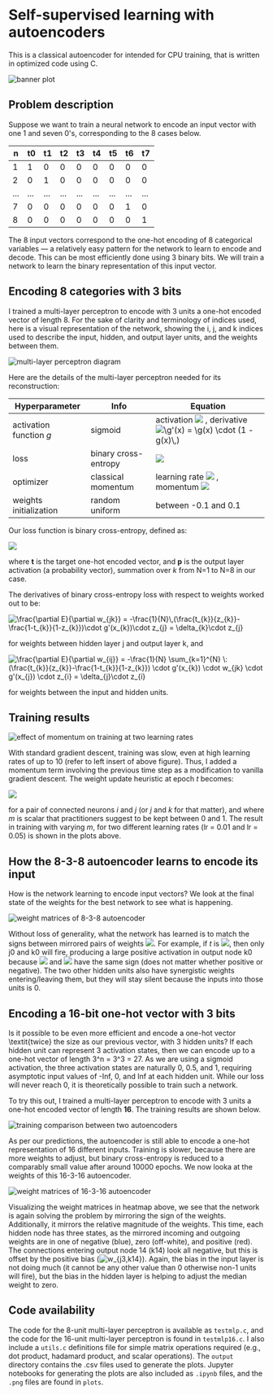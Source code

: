 # Self-supervised learning with autoencoders
This is a classical autoencoder for intended for CPU training, that is written in optimized code using C. 

![banner plot](plots/mlp-banner.png)

## Problem description
Suppose we want to train a neural network to encode an input vector with one 1 and seven 0's, corresponding to the 8 cases below.

| n | t0 | t1 | t2 | t3 | t4 | t5 | t6 | t7 |
| - | - | - | - | - | - | - | - | - |
| 1 | 1 | 0 | 0 | 0 | 0 | 0 | 0 | 0 |
| 2 | 0 | 1 | 0 | 0 | 0 | 0 | 0 | 0 |
| ... | ... | ... | ... | ... | ... | ... | ... | ... |
| 7 | 0 | 0 | 0 | 0 | 0 | 0 | 1 | 0 |
| 8 | 0 | 0 | 0 | 0 | 0 | 0 | 0 | 1 |

The 8 input vectors correspond to the one-hot encoding of 8 categorical variables — a relatively easy pattern for the network to learn to encode and decode. This can be most efficiently done using 3 binary bits. We will train a network to learn the binary representation of this input vector.

## Encoding 8 categories with 3 bits
I trained a multi-layer perceptron to encode with 3 units a one-hot encoded vector of length 8. For the sake of clarity and terminology of indices used, here is a visual representation of the network, showing the i, j, and k indices used to describe the input, hidden, and output layer units, and the weights between them.

![multi-layer perceptron diagram](plots/838.drawio.png)

Here are the details of the multi-layer perceptron needed for its reconstruction:

| Hyperparameter | Info | Equation |
|-|-|-|
| activation function *g* | sigmoid | activation <img src="https://render.githubusercontent.com/render/math?math=%5Cdisplaystyle+%5Cg%28x%29+%3D+%5Cfrac%7B1%7D%7B1+%2B+exp%28-x%29%7D"> , derivative <img src="https://render.githubusercontent.com/render/math?math=%5Cdisplaystyle+%5Cg%27%28x%29+%3D+%5Cg%28x%29+%5Ccdot+%281+-+g%28x%29%5C%2C%29" alt="\g'(x) = \g(x) \cdot (1 - g(x)\,)"> |
| loss | binary cross-entropy | <img src="https://render.githubusercontent.com/render/math?math=\large E=-%5Cfrac%7B1%7D%7BN%7D%5C%2C%5Csum_%7Bk%3D1%7D%5E%7BN%7D%5C%2Ct_%7Bk%7D%5C%2Clog%28p_%7Bk%7D%29%20%2B%20%281-t_%7Bk%7D%29%5C%2Clog%281-p_%7Bk%7D%29"> |
| optimizer | classical momentum | learning rate <img src="https://render.githubusercontent.com/render/math?math=%5Ceta%20%5Cin%20%5B0.01%2C%201.0%5D"> , momentum <img src="https://render.githubusercontent.com/render/math?math=m%20%5Cin%20%5B0%2C%201%5D">|
| weights initialization | random uniform | between -0.1 and 0.1 |

Our loss function is binary cross-entropy, defined as:

<img src="https://render.githubusercontent.com/render/math?math=\huge E=-\frac{1}{N}\,\sum_{k=1}^{N}\,t_{k}\,log(p_{k}) %2B (1-t_{k})\,log(1-p_{k})">

where **t** is the target one-hot encoded vector, and **p** is the output layer activation (a probability vector), summation over *k* from N=1 to N=8 in our case. 

The derivatives of binary cross-entropy loss with respect to weights worked out to be:

<img src="https://render.githubusercontent.com/render/math?math=\huge %5Cdisplaystyle+%5Cfrac%7B%5Cpartial+E%7D%7B%5Cpartial+w_%7Bjk%7D%7D+%3D+-%5Cfrac%7B1%7D%7BN%7D%5C%2C%28%5Cfrac%7Bt_%7Bk%7D%7D%7Bz_%7Bk%7D%7D-%5Cfrac%7B1-t_%7Bk%7D%7D%7B1-z_%7Bk%7D%7D%29%5Ccdot+g%27%28x_%7Bk%7D%29%5Ccdot+z_%7Bj%7D+%3D+%5Cdelta_%7Bk%7D%5Ccdot+z_%7Bj%7D" 
alt="\frac{\partial E}{\partial w_{jk}} = -\frac{1}{N}\,(\frac{t_{k}}{z_{k}}-\frac{1-t_{k}}{1-z_{k}})\cdot g'(x_{k})\cdot z_{j} = \delta_{k}\cdot z_{j}">

for weights between hidden layer j and output layer k, and 

<img src="https://render.githubusercontent.com/render/math?math=\huge %5Cdisplaystyle+%5Cfrac%7B%5Cpartial+E%7D%7B%5Cpartial+w_%7Bij%7D%7D+%3D+-%5Cfrac%7B1%7D%7BN%7D+%5Csum_%7Bk%3D1%7D%5E%7BN%7D+%5C%3A+%28%5Cfrac%7Bt_%7Bk%7D%7D%7Bz_%7Bk%7D%7D-%5Cfrac%7B1-t_%7Bk%7D%7D%7B1-z_%7Bk%7D%7D%29+%5Ccdot+g%27%28x_%7Bk%7D%29+%5Ccdot+w_%7Bjk%7D+%5Ccdot+g%27%28x_%7Bj%7D%29+%5Ccdot+z_%7Bi%7D+%3D+%5Cdelta_%7Bj%7D%5Ccdot+z_%7Bi%7D" 
alt="\frac{\partial E}{\partial w_{ij}} = -\frac{1}{N} \sum_{k=1}^{N} \: (\frac{t_{k}}{z_{k}}-\frac{1-t_{k}}{1-z_{k}}) \cdot g'(x_{k}) \cdot w_{jk} \cdot g'(x_{j}) \cdot z_{i} = \delta_{j}\cdot z_{i}">

for weights between the input and hidden units.

## Training results

![effect of momentum on training at two learning rates](plots/mlp_m.png)

With standard gradient descent, training was slow, even at high learning rates of up to 10 (refer to left insert of above figure). Thus, I added a momentum term involving the previous time step as a modification to vanilla gradient descent. The weight update heuristic at epoch *t* becomes:

<img src="https://render.githubusercontent.com/render/math?math=\huge %5CDelta%20W_%7Bij%7D%28t%29%20%3D%20-%5Ceta%20%5C%2C%20%5Cfrac%7B%5Cpartial%20E%7D%7B%5Cpartial%20w_%7Bij%7D%7D%20%2B%20m%20%5C%2C%5CDelta%20W_%7Bij%7D%28t-1%29">

for a pair of connected neurons *i* and *j* (or *j* and *k* for that matter), and where *m* is scalar that practitioners suggest to be kept between 0 and 1. The result in training with varying *m*, for two different learning rates (lr = 0.01 and lr = 0.05) is shown in the plots above.

## How the 8-3-8 autoencoder learns to encode its input

How is the network learning to encode input vectors? We look at the final state of the weights for the best network to see what is happening.

![weight matrices of 8-3-8 autoencoder](plots/mlp_w.png)

Without loss of generality, what the network has learned is to match the signs between mirrored pairs of weights <img src="https://render.githubusercontent.com/render/math?math=\large w_{nj}, \: w_{jn} \: \forall n \in [0,7]">. For example, if *t* is <img src="https://render.githubusercontent.com/render/math?math=\large %28%201%5C%3A%200%5C%3A%200%5C%3A%200%5C%3A%200%5C%3A%200%5C%3A%200%5C%3A%200%20%29">, then only j0 and k0 will fire, producing a large positive activation in output node k0 because <img src="https://render.githubusercontent.com/render/math?math=\large w_{i0,j0}"> and <img src="https://render.githubusercontent.com/render/math?math=\large w_{j0,k0}">
 have the same sign (does not matter whether positive or negative). The two other hidden units also have synergistic weights entering/leaving them, but they will stay silent because the inputs into those units is 0. 

## Encoding a 16-bit one-hot vector with 3 bits

Is it possible to be even more efficient and encode a one-hot vector \textit{twice} the size as our previous vector, with 3 hidden units? If each hidden unit can represent 3 activation states, then we can encode up to a one-hot vector of length 3^n = 3^3 = 27. As we are using a sigmoid activation, the three activation states are naturally 0, 0.5, and 1, requiring asymptotic input values of -Inf, 0, and Inf at each hidden unit. While our loss will never reach 0, it is theoretically possible to train such a network.

To try this out, I trained a multi-layer perceptron to encode with 3 units a one-hot encoded vector of length **16**. The training results are shown below. 

![training comparison between two autoencoders](plots/mlp_8_16.png)

As per our predictions, the autoencoder is still able to encode a one-hot representation of 16 different inputs. Training is slower, because there are more weights to adjust, but binary cross-entropy is reduced to a comparably small value after around 10000 epochs. We now looka at the weights of this 16-3-16 autoencoder.

![weight matrices of 16-3-16 autoencoder](plots/mlp16_w.png)

Visualizing the weight matrices in heatmap above, we see that the network is again solving the problem by mirroring the sign of the weights. Additionally, it mirrors the relative magnitude of the weights. This time, each hidden node has three states, as the mirrored incoming and outgoing weights are in one of negative (blue), zero (off-white), and positive (red). The connections entering output node 14 (k14) look all negative, but this is offset by the positive bias (<img src=
"https://render.githubusercontent.com/render/math?math=\large %5Cdisplaystyle+w_%7Bj3%2Ck14%7D" 
alt="w_{j3,k14}">). Again, the bias in the input layer is not doing much (it cannot be any other value than 0 otherwise non-1 units will fire), but the bias in the hidden layer is helping to adjust the median weight to zero.

## Code availability
The code for the 8-unit multi-layer perceptron is available as `testmlp.c`, and the code for the 16-unit multi-layer perceptron is found in `testmlp16.c`. I also include a `utils.c` definitions file for simple matrix operations required (e.g., dot product, hadamard product, and scalar operations). The `output` directory contains the .csv files used to generate the plots. Jupyter notebooks for generating the plots are also included as `.ipynb` files, and the `.png` files are found in `plots`.

